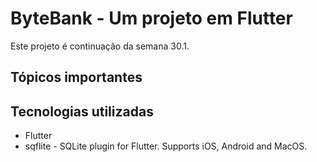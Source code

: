 # ByteBank - Um projeto em Flutter

Este projeto é continuação da semana 30.1.



## Tópicos importantes







## Tecnologias utilizadas

* Flutter
* sqflite - SQLite plugin for Flutter. Supports iOS, Android and MacOS.


